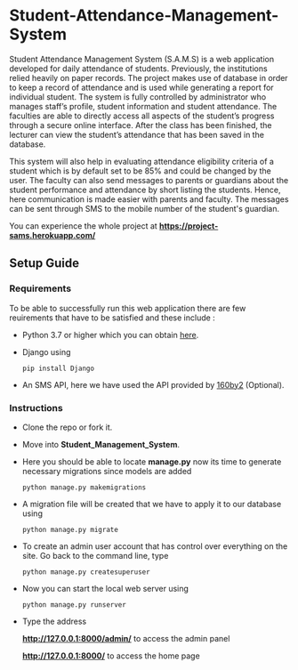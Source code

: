 # Student-Attendance-Management-System

Student Attendance Management System (S.A.M.S) is a web application developed for daily attendance of students. Previously, the institutions relied heavily on paper records. The project makes use of database in order to keep a record of attendance and is used while generating a report for individual student. The system is fully controlled by administrator who manages staff’s profile, student information and student attendance. The faculties are able to directly access all aspects of the student’s progress through a secure online interface. After the class has been finished, the lecturer can view the student’s attendance that has been saved in the database.

This system will also help in evaluating attendance eligibility criteria of a student which is by default set to be 85% and could be changed by the user. The faculty can also send messages to parents or guardians about the student performance and attendance by short listing the students. Hence, here communication is made easier with parents and faculty. The messages can be sent through SMS to the mobile number of the student's guardian.

You can experience the whole project at **https://project-sams.herokuapp.com/**

## Setup Guide

### Requirements

To be able to successfully run this web application there are few reuirements that have to be satisfied and these include :

- Python 3.7 or higher
  which you can obtain [here](https://www.python.org/downloads/).

- Django using

  ```
  pip install Django
  ```

- An SMS API, here we have used the API provided by [160by2](https://www.160by2.com/) (Optional).

### Instructions

- Clone the repo or fork it.

- Move into **Student_Management_System**.

- Here you should be able to locate **manage.py** now its time to generate necessary migrations since models are added

  ```
  python manage.py makemigrations
  ```

- A migration file will be created that we have to apply it to our database using

  ```
  python manage.py migrate
  ```

- To create an admin user account that has control over everything on the site. Go back to the command line, type

  ```
  python manage.py createsuperuser
  ```

- Now you can start the local web server using

  ```
  python manage.py runserver
  ```

- Type the address

  **http://127.0.0.1:8000/admin/** to access the admin panel

  **http://127.0.0.1:8000/** to access the home page
